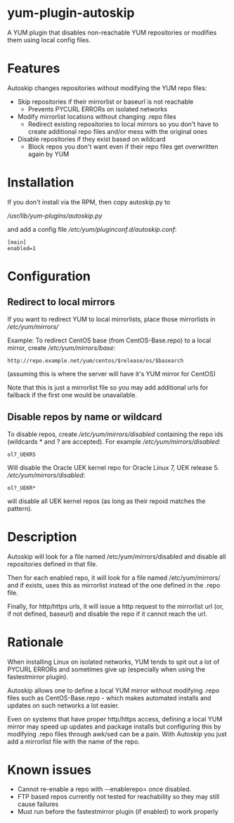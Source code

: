 # yum-plugin-autoskip
A YUM plugin that disables non-reachable YUM repositories or 
modifies them using local config files.

# Features

Autoskip changes repositories without modifying the YUM repo files:

* Skip repositories if their mirrorlist or baseurl is not reachable
  * Prevents PYCURL ERRORs on isolated networks
* Modify mirrorlist locations without changing .repo files
  * Redirect existing repositories to local mirrors so you don't have
  to create additional repo files and/or mess with the original ones
* Disable repositories if they exist based on wildcard
  * Block repos you don't want even if their repo files get overwritten
  again by YUM

# Installation

If you don't install via the RPM, then copy autoskip.py
to

_/usr/lib/yum-plugins/autoskip.py_

and add a config file _/etc/yum/pluginconf.d/autoskip.conf_:

```
[main]
enabled=1
```

# Configuration

## Redirect to local mirrors

If you want to redirect YUM to local mirrorlists, place those mirrorlists in
_/etc/yum/mirrors/_

Example: To redirect CentOS base (from CentOS-Base.repo) to a local mirror, 
create _/etc/yum/mirrors/base_:

```
http://repo.example.net/yum/centos/$release/os/$basearch
```
(assuming this is where the server will have it's YUM mirror for CentOS)

Note that this is just a mirrorlist file so you may add additional urls
for failback if the first one would be unavailable.

## Disable repos by name or wildcard

To disable repos, create _/etc/yum/mirrors/disabled_ containing the
repo ids (wildcards * and ? are accepted).
For example _/etc/yum/mirrors/disabled_:

```
ol7_UEKR5
```
Will disable the Oracle UEK kernel repo for Oracle Linux 7, UEK release 5.
_/etc/yum/mirrors/disabled_:

```
ol?_UEKR*

```
will disable all UEK kernel repos (as long as
their repoid matches the pattern).

# Description

Autoskip will look for a file named /etc/yum/mirrors/disabled and disable
all repositories defined in that file.

Then for each enabled repo, it will look for a file named
/etc/yum/mirrors/<repoid> and if exists, uses this as mirrorlist
instead of the one defined in the .repo file.

Finally, for http/https urls, it will issue a http request to
the mirrorlist url (or, if not defined, baseurl) 
and disable the repo if it cannot reach the url.

# Rationale

When installing Linux on isolated networks, YUM tends to spit out a lot
of PYCURL ERRORs and sometimes give up
(especially when using the fastestmirror plugin).

Autoskip allows one to define a local YUM mirror without
modifying .repo files such as CentOS-Base.repo - which
makes automated installs and updates on such networks a lot easier.

Even on systems that have proper http/https access, defining a
local YUM mirror may speed up updates and package installs
but configuring this by modifying .repo files through awk/sed can be 
a pain. With Autoskip you just add a mirrorlist file
with the name of the repo.

# Known issues

- Cannot re-enable a repo with --enablerepo=<repoid> once disabled.
- FTP based repos currently not tested for reachability so they may still cause failures
- Must run before the fastestmirror plugin (if enabled) to work properly
